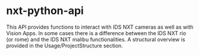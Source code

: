 # nxt-python-api
This API provides functions to interact with IDS NXT cameras as well as with Vision Apps.  In some cases there is a difference between the IDS NXT rio (or rome) and the IDS NXT malibu functionalities. A structural overview is provided in the Usage/ProjectStructure section.

